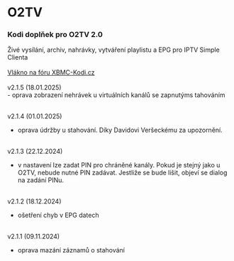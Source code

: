 <h1>O2TV</h1>
<p>
<h3>Kodi doplňek pro O2TV 2.0</h3>
<p>
Živé vysílání, archiv, nahrávky, vytváření playlistu a EPG pro IPTV Simple Clienta<br><br>
<a href="https://www.xbmc-kodi.cz/prispevek-o2tv">Vlákno na fóru XBMC-Kodi.cz</a><br><br>
v2.1.5 (18.01.2025)<br>
- oprava zobrazení nehrávek u virtuálních kanálů se zapnutýms tahováním<br><br>

v2.1.4 (01.01.2025)<br>
- oprava údržby u stahování. Díky Davidovi Veršeckému za upozornění.<br><br>

v2.1.3 (22.12.2024)<br>
- v nastavení lze zadat PIN pro chráněné kanály. Pokud je stejný jako u O2TV, nebude nutné PIN zadávat. Jestliže se bude lišit, objeví se dialog na zadání PINu.<br><br>

v2.1.2 (18.12.2024)<br>
- ošetření chyb v EPG datech<br><br>

v2.1.1 (09.11.2024)<br>
- oprava mazání záznamů o stahování<br><br>
</p>
